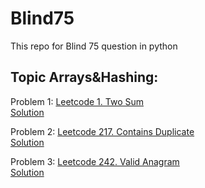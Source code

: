 # Blind75
This repo for Blind 75 question in python

## Topic Arrays&Hashing:

Problem 1: 
[Leetcode 1. Two Sum](https://leetcode.com/problems/two-sum/)  
[Solution](https://github.com/strivingengineer/Blind75/blob/main/Arrays%26Hashing/two_sum.py)

Problem 2: 
[Leetcode 217. Contains Duplicate](https://leetcode.com/problems/contains-duplicate/description/)  
[Solution](https://github.com/strivingengineer/Blind75/blob/main/Arrays%26Hashing/contains_duplicate.py)

Problem 3: 
[Leetcode 242. Valid Anagram](https://leetcode.com/problems/valid-anagram/description/)  
[Solution](https://github.com/strivingengineer/Blind75/blob/main/Arrays%26Hashing/valid_anagram.py)